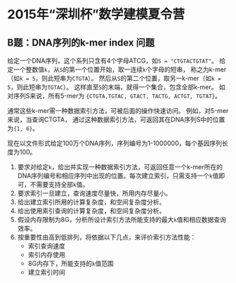 2015年“深圳杯”数学建模夏令营
=================
B题：DNA序列的k-mer index 问题
-----------------------
给定一个DNA序列，这个系列只含有4个字母ATCG，如`S = "CTGTACTGTAT"`。
给定一个整数值`k`，从`S`的第一个位置开始，取一连续`k`个字母的短串，
称之为k-mer（如`k = 5`，则此短串为`CTGTA`）。
然后从`S`的第二个位置，取另一k-mer（如`k = 5`，则此短串为`TGTAC`）。
这样直至`S`的末端，就得一个集合，包含全部k-mer。
如对序列S来说，所有5-mer为
`{CTGTA,TGTAC, GTACT, TACTG, ACTGT, TGTAT}`。

通常这些k-mer需一种数据索引方法，可被后面的操作快速访问。
例如，对5-mer来说，当查询CTGTA，
通过这种数据索引方法，可返回其在DNA序列S中的位置为`{1, 6}`。

现在以文件形式给定100万个DNA序列，序列编号为1-1000000，每个基因序列长度为100。

1. 要求对给定`k`，给出并实现一种数据索引方法，可返回任意一个k-mer所在的DNA序列编号和相应序列中出现的位置。每次建立索引，只需支持一个`k`值即可，不需要支持全部`k`值。
2. 要求索引一旦建立，查询速度尽量快，所用内存尽量小。
3. 给出建立索引所用的计算复杂度，和空间复杂度分析。
4. 给出使用索引查询的计算复杂度，和空间复杂度分析。
5. 假设内存限制为8G，分析所设计索引方法所能支持的最大`k`值和相应数据查询效率。
6. 按重要性由高到低排列，将依据以下几点，来评价索引方法性能：
    - 索引查询速度
    - 索引内存使用
    - 8G内存下，所能支持的`k`值范围
    - 建立索引时间
